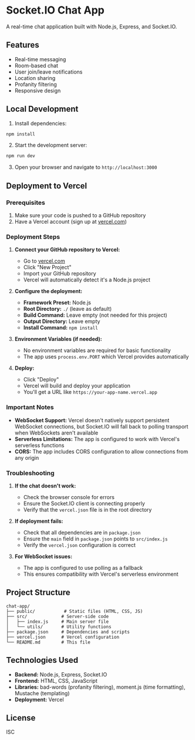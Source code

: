 # Socket.IO Chat App

A real-time chat application built with Node.js, Express, and Socket.IO.

## Features

- Real-time messaging
- Room-based chat
- User join/leave notifications
- Location sharing
- Profanity filtering
- Responsive design

## Local Development

1. Install dependencies:
```bash
npm install
```

2. Start the development server:
```bash
npm run dev
```

3. Open your browser and navigate to `http://localhost:3000`

## Deployment to Vercel

### Prerequisites

1. Make sure your code is pushed to a GitHub repository
2. Have a Vercel account (sign up at [vercel.com](https://vercel.com))

### Deployment Steps

1. **Connect your GitHub repository to Vercel:**
   - Go to [vercel.com](https://vercel.com)
   - Click "New Project"
   - Import your GitHub repository
   - Vercel will automatically detect it's a Node.js project

2. **Configure the deployment:**
   - **Framework Preset:** Node.js
   - **Root Directory:** `./` (leave as default)
   - **Build Command:** Leave empty (not needed for this project)
   - **Output Directory:** Leave empty
   - **Install Command:** `npm install`

3. **Environment Variables (if needed):**
   - No environment variables are required for basic functionality
   - The app uses `process.env.PORT` which Vercel provides automatically

4. **Deploy:**
   - Click "Deploy"
   - Vercel will build and deploy your application
   - You'll get a URL like `https://your-app-name.vercel.app`

### Important Notes

- **WebSocket Support:** Vercel doesn't natively support persistent WebSocket connections, but Socket.IO will fall back to polling transport when WebSockets aren't available
- **Serverless Limitations:** The app is configured to work with Vercel's serverless functions
- **CORS:** The app includes CORS configuration to allow connections from any origin

### Troubleshooting

1. **If the chat doesn't work:**
   - Check the browser console for errors
   - Ensure the Socket.IO client is connecting properly
   - Verify that the `vercel.json` file is in the root directory

2. **If deployment fails:**
   - Check that all dependencies are in `package.json`
   - Ensure the `main` field in `package.json` points to `src/index.js`
   - Verify the `vercel.json` configuration is correct

3. **For WebSocket issues:**
   - The app is configured to use polling as a fallback
   - This ensures compatibility with Vercel's serverless environment

## Project Structure

```
chat-app/
├── public/           # Static files (HTML, CSS, JS)
├── src/             # Server-side code
│   ├── index.js     # Main server file
│   └── utils/       # Utility functions
├── package.json     # Dependencies and scripts
├── vercel.json      # Vercel configuration
└── README.md        # This file
```

## Technologies Used

- **Backend:** Node.js, Express, Socket.IO
- **Frontend:** HTML, CSS, JavaScript
- **Libraries:** bad-words (profanity filtering), moment.js (time formatting), Mustache (templating)
- **Deployment:** Vercel

## License

ISC 